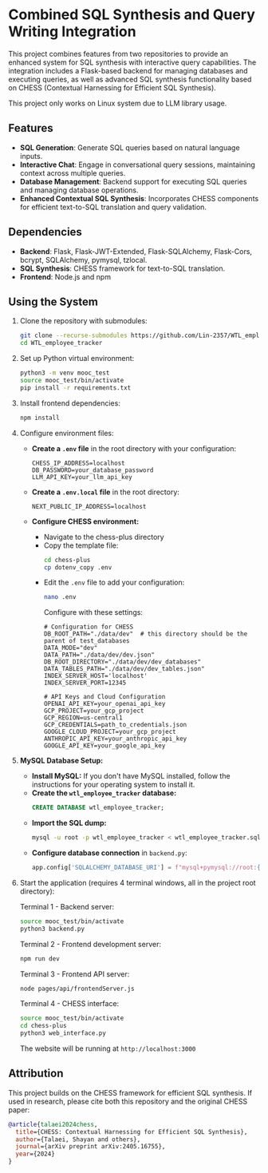 # Combined SQL Synthesis and Query Writing Integration

This project combines features from two repositories to provide an enhanced system for SQL synthesis with interactive query capabilities. The integration includes a Flask-based backend for managing databases and executing queries, as well as advanced SQL synthesis functionality based on CHESS (Contextual Harnessing for Efficient SQL Synthesis).

This project only works on Linux system due to LLM library usage.

## Features
- **SQL Generation**: Generate SQL queries based on natural language inputs.
- **Interactive Chat**: Engage in conversational query sessions, maintaining context across multiple queries.
- **Database Management**: Backend support for executing SQL queries and managing database operations.
- **Enhanced Contextual SQL Synthesis**: Incorporates CHESS components for efficient text-to-SQL translation and query validation.

## Dependencies
- **Backend**: Flask, Flask-JWT-Extended, Flask-SQLAlchemy, Flask-Cors, bcrypt, SQLAlchemy, pymysql, tzlocal.
- **SQL Synthesis**: CHESS framework for text-to-SQL translation.
- **Frontend**: Node.js and npm

## Using the System
1. Clone the repository with submodules:
    ```bash
    git clone --recurse-submodules https://github.com/Lin-2357/WTL_employee_tracker.git
    cd WTL_employee_tracker
    ```

2. Set up Python virtual environment:
    ```bash
    python3 -m venv mooc_test
    source mooc_test/bin/activate
    pip install -r requirements.txt
    ```

3. Install frontend dependencies:
    ```bash
    npm install
    ```

4. Configure environment files:
    - **Create a `.env` file** in the root directory with your configuration:
        ```
        CHESS_IP_ADDRESS=localhost
        DB_PASSWORD=your_database_password
        LLM_API_KEY=your_llm_api_key
        ```
    
    - **Create a `.env.local` file** in the root directory:
        ```
        NEXT_PUBLIC_IP_ADDRESS=localhost
        ```
        
    - **Configure CHESS environment:**
        - Navigate to the chess-plus directory
        - Copy the template file:
            ```bash
            cd chess-plus
            cp dotenv_copy .env
            ```
        - Edit the `.env` file to add your configuration:
            ```bash
            nano .env
            ```
            Configure with these settings:
            ```
            # Configuration for CHESS
            DB_ROOT_PATH="./data/dev"  # this directory should be the parent of test_databases
            DATA_MODE="dev"
            DATA_PATH="./data/dev/dev.json"
            DB_ROOT_DIRECTORY="./data/dev/dev_databases"
            DATA_TABLES_PATH="./data/dev/dev_tables.json"
            INDEX_SERVER_HOST='localhost'
            INDEX_SERVER_PORT=12345

            # API Keys and Cloud Configuration
            OPENAI_API_KEY=your_openai_api_key
            GCP_PROJECT=your_gcp_project
            GCP_REGION=us-central1
            GCP_CREDENTIALS=path_to_credentials.json
            GOOGLE_CLOUD_PROJECT=your_gcp_project
            ANTHROPIC_API_KEY=your_anthropic_api_key
            GOOGLE_API_KEY=your_google_api_key
            ```

5. **MySQL Database Setup:**
    - **Install MySQL:** If you don't have MySQL installed, follow the instructions for your operating system to install it.
    - **Create the `wtl_employee_tracker` database:**
        ```sql
        CREATE DATABASE wtl_employee_tracker;
        ```
    - **Import the SQL dump:**
        ```bash
        mysql -u root -p wtl_employee_tracker < wtl_employee_tracker.sql
        ```
    - **Configure database connection** in `backend.py`:
        ```python
        app.config['SQLALCHEMY_DATABASE_URI'] = f"mysql+pymysql://root:{pwd}@localhost/wtl_employee_tracker"
        ```

6. Start the application (requires 4 terminal windows, all in the project root directory):

    Terminal 1 - Backend server:
    ```bash
    source mooc_test/bin/activate
    python3 backend.py
    ```

    Terminal 2 - Frontend development server:
    ```bash
    npm run dev
    ```

    Terminal 3 - Frontend API server:
    ```bash
    node pages/api/frontendServer.js
    ```

    Terminal 4 - CHESS interface:
    ```bash
    source mooc_test/bin/activate
    cd chess-plus
    python3 web_interface.py
    ```

    The website will be running at `http://localhost:3000`

## Attribution
This project builds on the CHESS framework for efficient SQL synthesis. If used in research, please cite both this repository and the original CHESS paper:

```bibtex
@article{talaei2024chess,
  title={CHESS: Contextual Harnessing for Efficient SQL Synthesis},
  author={Talaei, Shayan and others},
  journal={arXiv preprint arXiv:2405.16755},
  year={2024}
}
```